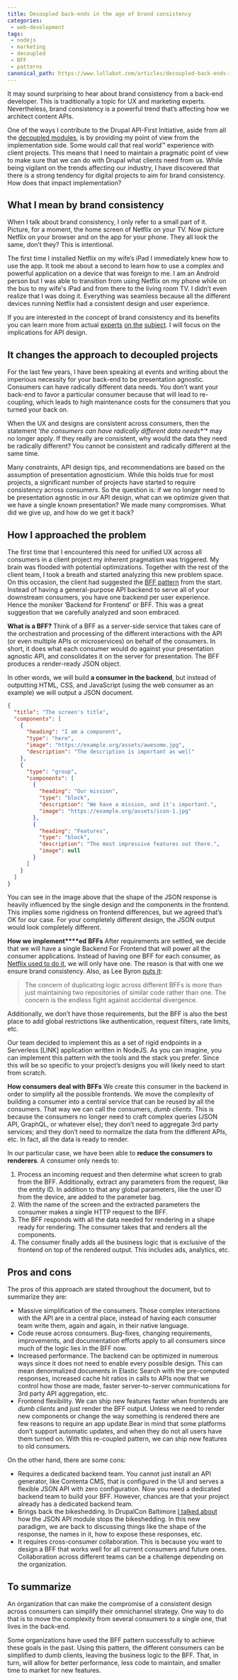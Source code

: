 ```yaml
---
title: Decoupled back-ends in the age of brand consistency
categories:
 - web-development
tags:
 - nodejs
 - marketing
 - decoupled
 - BFF
 - patterns
canonical_path: https://www.lullabot.com/articles/decoupled-back-ends-in-the-age-of-brand-consistency
---
```

It may sound surprising to hear about brand consistency from a back-end developer. This is traditionally a topic for UX and marketing experts. Nevertheless, brand consistency is a powerful trend that’s affecting how we architect content APIs.

One of the ways I contribute to the Drupal API-First Initiative, aside from all the [decoupled modules](https://www.drupal.org/u/e0ipso), is by providing my point of view from the implementation side. Some would call that real world™ experience with client projects. This means that I need to maintain a pragmatic point of view to make sure that we can do with Drupal what clients need from us. While being vigilant on the trends affecting our industry, I have discovered that there is a strong tendency for digital projects to aim for brand consistency. How does that impact implementation?

## What I mean by brand consistency

When I talk about brand consistency, I only refer to a small part of it. Picture, for a moment, the home screen of Netflix on your TV. Now picture Netflix on your browser and on the app for your phone. They all look the same, don’t they? This is intentional.

The first time I installed Netflix on my wife’s iPad I immediately knew how to use the app. It took me about a second to learn how to use a complex and powerful application on a device that was foreign to me. I am an Android person but I was able to transition from using Netflix on my phone while on the bus to my wife's iPad and from there to the living room TV. I didn’t even realize that I was doing it. Everything was seamless because all the different devices running Netflix had a consistent design and user experience.

If you are interested in the concept of brand consistency and its benefits you can learn more from actual [experts](https://www.youtube.com/watch?v=ke7_89LBgAs) [on the](https://www.campaignlive.co.uk/article/marketing-video-report-mullers-lee-rolston-talks-brand-consistency/1098573) [subject](https://www.clearvoice.com/blog/brand-consistency-why-its-so-important-how-to-achieve-it/). I will focus on the implications for API design.

## It changes the approach to decoupled projects

For the last few years, I have been speaking at events and writing about the imperious necessity for your back-end to be presentation agnostic. Consumers can have radically different data needs. You don’t want your back-end to favor a particular consumer because that will lead to re-coupling, which leads to high maintenance costs for the consumers that you turned your back on.

When the UX and designs are consistent across consumers, then the statement ‘*the consumers can have radically different data needs**’* may no longer apply. If they really are consistent, why would the data they need be radically different? You cannot be consistent and radically different at the same time.

Many constraints, API design tips, and recommendations are based on the assumption of presentation agnosticism. While this holds true for most projects, a significant number of projects have started to require consistency across consumers. So the question is: if we no longer need to be presentation agnostic in our API design, what can we optimize given that we have a single known presentation? We made many compromises. What did we give up, and how do we get it back?

## How I approached the problem

The first time that I encountered this need for unified UX across all consumers in a client project my inherent pragmatism was triggered. My brain was flooded with potential optimizations. Together with the rest of the client team, I took a breath and started analyzing this new problem space. On this occasion, the client had suggested the [BFF pattern](https://samnewman.io/patterns/architectural/bff/) from the start. Instead of having a general-purpose API backend to serve all of your downstream consumers, you have one backend per user experience. Hence the moniker ‘Backend for Frontend’ or BFF. This was a great suggestion that we carefully analyzed and soon embraced.

**What is a BFF?**
Think of a BFF as a server-side service that takes care of the orchestration and processing of the different interactions with the API (or even multiple APIs or microservices) on behalf of the consumers. In short, it does what each consumer would do against your presentation agnostic API, and consolidates it on the server for presentation. The BFF produces a render-ready JSON object.

In other words, we will build **a consumer in the backend**, but instead of outputting HTML, CSS, and JavaScript (using the web consumer as an example) we will output a JSON document.

```json
{
  "title": "The screen's title",
  "components": [
    {
      "heading": "I am a component",
      "type": "hero",
      "image": "https://example.org/assets/awesome.jpg",
      "description": "The description is important as well"
    },
    {
      "type": "group",
      "components": [
        {
          "heading": "Our mission",
          "type": "block",
          "description": "We have a mission, and it's important.",
          "image": "https://example.org/assets/icon-1.jpg"
        },
        {
          "heading": "Features",
          "type": "block",
          "description": "The most impressive features out there.",
          "image": null
        }
      ]
    }
  ]
}
```

You can see in the image above that the shape of the JSON response is heavily influenced by the single design and the components in the frontend. This implies some rigidness on frontend differences, but we agreed that’s OK for our case. For your completely different design, the JSON output would look completely different.

**How we implement****ed** **BFFs**
After requirements are settled, we decide that we will have a single Backend For Frontend that will power all the consumer applications. Instead of having one BFF for each consumer, as [Netflix used to do it](https://medium.com/netflix-techblog/embracing-the-differences-inside-the-netflix-api-redesign-15fd8b3dc49d), we will only have one. The reason is that with one we ensure brand consistency. Also, as Lee Byron [puts it](https://samnewman.io/patterns/architectural/bff/#comment-2388151981):


> The concern of duplicating logic across different BFFs is more than just maintaining two repositories of similar code rather than one. The concern is the endless fight against accidental divergence.

Additionally, we don’t have those requirements, but the BFF is also the best place to add global restrictions like authentication, request filters, rate limits, etc.

Our team decided to implement this as a set of rigid endpoints in a Serverless [LINK] application written in NodeJS. As you can imagine, you can implement this pattern with the tools and the stack you prefer. Since this will be so specific to your project’s designs you will likely need to start from scratch.

**How consumers deal with BFFs**
We create this consumer in the backend in order to simplify all the possible frontends. We move the complexity of building a consumer into a central service that can be reused by all the consumers. That way we can call the consumers, *dumb clients*. This is because the consumers no longer need to craft complex queries (JSON API, GraphQL, or whatever else); they don’t need to aggregate 3rd party services; and they don’t need to normalize the data from the different APIs, etc. In fact, all the data is ready to render.

In our particular case, we have been able to **reduce the consumers to renderers**. A consumer only needs to:

1. Process an incoming request and then determine what screen to grab from the BFF. Additionally, extract any parameters from the request, like the entity ID. In addition to that any global parameters, like the user ID from the device, are added to the parameter bag.
2. With the name of the screen and the extracted parameters the consumer makes a single HTTP request to the BFF.
3. The BFF responds with all the data needed for rendering in a shape ready for rendering. The consumer takes that and renders all the components.
4. The consumer finally adds all the business logic that is exclusive of the frontend on top of the rendered output. This includes ads, analytics, etc.
## Pros and cons
The pros of this approach are stated throughout the document, but to summarize they are:

- Massive simplification of the consumers. Those complex interactions with the API are in a central place, instead of having each consumer team write them, again and again, in their native language.
- Code reuse across consumers. Bug-fixes, changing requirements, improvements, and documentation efforts apply to all consumers since much of the logic lies in the BFF now. 
- Increased performance. The backend can be optimized in numerous ways since it does not need to enable every possible design. This can mean denormalized documents in Elastic Search with the pre-computed responses, increased cache hit ratios in calls to APIs now that we control how those are made, faster server-to-server communications for 3rd party API aggregation, etc.
- Frontend flexibility. We can ship new features faster when frontends are *dumb clients* and just render the BFF output. Unless we need to render new components or change the way something is rendered there are few reasons to require an app update.Bear in mind that some platforms don’t support automatic updates, and when they do not all users have them turned on. With this re-coupled pattern, we can ship new features to old consumers.

On the other hand, there are some cons:


- Requires a dedicated backend team. You cannot just install an API generator, like Contenta CMS, that is configured in the UI and serves a flexible JSON API with zero configuration. Now you need a dedicated backend team to build your BFF. However, chances are that your project already has a dedicated backend team.
- Brings back the bikeshedding. In DrupalCon Baltimore [I talked about](https://events.drupal.org/baltimore2017/sessions/advanced-web-services-json-api) how the JSON API module stops the bikeshedding. In this new paradigm, we are back to discussing things like the shape of the response, the names in it, how to expose these responses, etc.
- It requires cross-consumer collaboration. This is because you want to design a BFF that works well for all current consumers and future ones. Collaboration across different teams can be a challenge depending on the organization.
## To summarize

An organization that can make the compromise of a consistent design across consumers can simplify their omnichannel strategy. One way to do that is to move the complexity from several consumers to a single one, that lives in the back-end.

Some organizations have used the BFF pattern successfully to achieve these goals in the past. Using this pattern, the different consumers can be simplified to dumb clients, leaving the business logic to the BFF. That, in turn, will allow for better performance, less code to maintain, and smaller time to market for new features.
